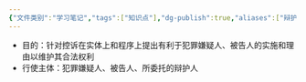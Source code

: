 ```yaml
---
{"文件类别":"学习笔记","tags":["知识点"],"dg-publish":true,"aliases":["辩护"],"permalink":"/学习笔记/知识点cheese/辩护职能/","dgPassFrontmatter":true}
---
```


- 目的：针对控诉在实体上和程序上提出有利于犯罪嫌疑人、被告人的实施和理由以维护其合法权利
- 行使主体：犯罪嫌疑人、被告人、所委托的辩护人